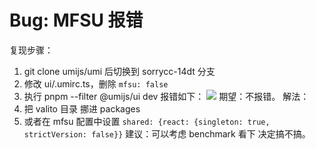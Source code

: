 # Bug: MFSU 报错

复现步骤：

1. git clone umijs/umi 后切换到 sorrycc-14dt 分支
2. 修改 ui/.umirc.ts，删除 `mfsu: false`
3. 执行 pnpm --filter @umijs/ui dev
   报错如下：
   <img src="https://user-images.githubusercontent.com/35128/220275402-52d3c275-d635-4596-8be3-ed34280e327e.png">
   期望：不报错。
   解法：
4. 把 valito 目录 挪进 packages
5. 或者在 mfsu 配置中设置 `shared: {react: {singleton: true, strictVersion: false}}`
   建议：可以考虑 benchmark 看下 决定搞不搞。
